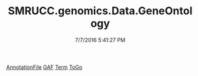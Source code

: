 ﻿---
title: SMRUCC.genomics.Data.GeneOntology
date: 7/7/2016 5:41:27 PM
---

[AnnotationFile](T-SMRUCC.genomics.Data.GeneOntology.AnnotationFile.html)
[GAF](T-SMRUCC.genomics.Data.GeneOntology.GAF.html)
[Term](T-SMRUCC.genomics.Data.GeneOntology.Term.html)
[ToGo](T-SMRUCC.genomics.Data.GeneOntology.ToGo.html)

